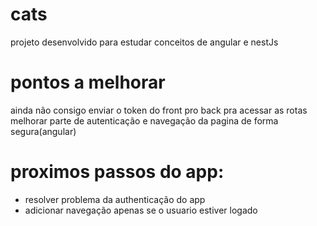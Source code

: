 # cats
 projeto desenvolvido para estudar conceitos de angular e nestJs
# pontos a melhorar
 ainda não consigo enviar o token do front pro back pra acessar as rotas
 melhorar parte de autenticação e navegação da pagina de forma segura(angular)
# proximos passos do app:
 - resolver problema da authenticação do app
 - adicionar navegação apenas se o usuario estiver logado

